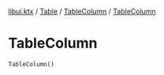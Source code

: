 [libui.ktx](../../README.md) / [Table](../README.md) / [TableColumn](README.md) / [TableColumn](-table-column.md)

# TableColumn

`TableColumn()`